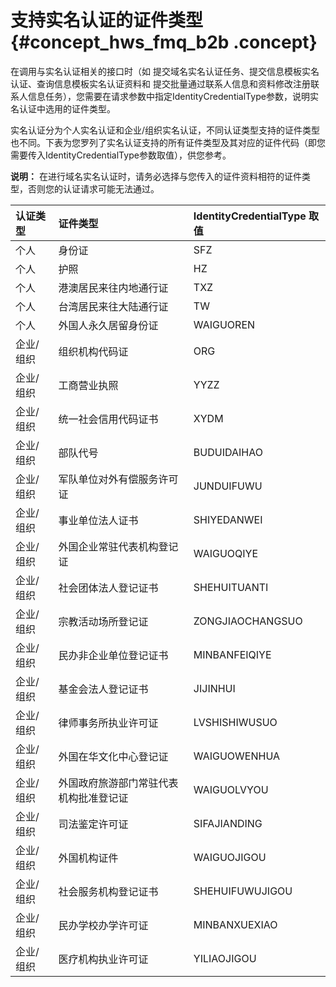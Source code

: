 # 支持实名认证的证件类型 {#concept_hws_fmq_b2b .concept}

在调用与实名认证相关的接口时（如 提交域名实名认证任务、提交信息模板实名认证、查询信息模板实名认证资料和 提交批量通过联系人信息和资料修改注册联系人信息任务），您需要在请求参数中指定IdentityCredentialType参数，说明实名认证中选用的证件类型。

实名认证分为个人实名认证和企业/组织实名认证，不同认证类型支持的证件类型也不同。下表为您罗列了实名认证支持的所有证件类型及其对应的证件代码（即您需要传入IdentityCredentialType参数取值），供您参考。

**说明：** 在进行域名实名认证时，请务必选择与您传入的证件资料相符的证件类型，否则您的认证请求可能无法通过。

|认证类型|证件类型|IdentityCredentialType 取值|
|:---|:---|:------------------------|
|个人|身份证|SFZ|
|个人|护照|HZ|
|个人|港澳居民来往内地通行证|TXZ|
|个人|台湾居民来往大陆通行证|TW|
|个人|外国人永久居留身份证|WAIGUOREN|
|企业/组织|组织机构代码证|ORG|
|企业/组织|工商营业执照|YYZZ|
|企业/组织|统一社会信用代码证书|XYDM|
|企业/组织|部队代号|BUDUIDAIHAO|
|企业/组织|军队单位对外有偿服务许可证|JUNDUIFUWU|
|企业/组织|事业单位法人证书|SHIYEDANWEI|
|企业/组织|外国企业常驻代表机构登记证|WAIGUOQIYE|
|企业/组织|社会团体法人登记证书|SHEHUITUANTI|
|企业/组织|宗教活动场所登记证|ZONGJIAOCHANGSUO|
|企业/组织|民办非企业单位登记证书|MINBANFEIQIYE|
|企业/组织|基金会法人登记证书|JIJINHUI|
|企业/组织|律师事务所执业许可证|LVSHISHIWUSUO|
|企业/组织|外国在华文化中心登记证|WAIGUOWENHUA|
|企业/组织|外国政府旅游部门常驻代表机构批准登记证|WAIGUOLVYOU|
|企业/组织|司法鉴定许可证|SIFAJIANDING|
|企业/组织|外国机构证件|WAIGUOJIGOU|
|企业/组织|社会服务机构登记证书|SHEHUIFUWUJIGOU|
|企业/组织|民办学校办学许可证|MINBANXUEXIAO|
|企业/组织|医疗机构执业许可证|YILIAOJIGOU|

